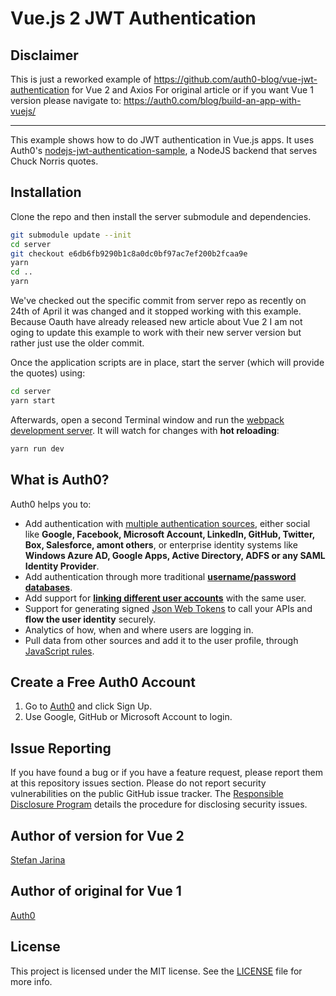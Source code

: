 # Vue.js 2 JWT Authentication

## Disclaimer
This is just a reworked example of https://github.com/auth0-blog/vue-jwt-authentication for Vue 2 and Axios
For original article or if you want Vue 1 version please navigate to: https://auth0.com/blog/build-an-app-with-vuejs/

-----

This example shows how to do JWT authentication in Vue.js apps. It uses Auth0's [nodejs-jwt-authentication-sample](https://github.com/auth0/nodejs-jwt-authentication-sample), a NodeJS backend that serves Chuck Norris quotes.

## Installation

Clone the repo and then install the server submodule and dependencies.

```bash
git submodule update --init
cd server
git checkout e6db6fb9290b1c8a0dc0bf97ac7ef200b2fcaa9e
yarn
cd ..
yarn
```
We've checked out the specific commit from server repo as recently on 24th of April it was changed and it stopped working with this example. Because Oauth have already released new article about Vue 2 I am not oging to update this example to work with their new server version but rather just use the older commit.

Once the application scripts are in place, start the server (which will provide the quotes) using:

```bash
cd server
yarn start
```

Afterwards, open a second Terminal window and run the [webpack development server](http://webpack.github.io/docs/webpack-dev-server.html). It will watch for changes with **hot reloading**:

```bash
yarn run dev
```

## What is Auth0?

Auth0 helps you to:

* Add authentication with [multiple authentication sources](https://docs.auth0.com/identityproviders), either social like **Google, Facebook, Microsoft Account, LinkedIn, GitHub, Twitter, Box, Salesforce, amont others**, or enterprise identity systems like **Windows Azure AD, Google Apps, Active Directory, ADFS or any SAML Identity Provider**.
* Add authentication through more traditional **[username/password databases](https://docs.auth0.com/mysql-connection-tutorial)**.
* Add support for **[linking different user accounts](https://docs.auth0.com/link-accounts)** with the same user.
* Support for generating signed [Json Web Tokens](https://docs.auth0.com/jwt) to call your APIs and **flow the user identity** securely.
* Analytics of how, when and where users are logging in.
* Pull data from other sources and add it to the user profile, through [JavaScript rules](https://docs.auth0.com/rules).

## Create a Free Auth0 Account

1. Go to [Auth0](https://auth0.com) and click Sign Up.
2. Use Google, GitHub or Microsoft Account to login.

## Issue Reporting

If you have found a bug or if you have a feature request, please report them at this repository issues section. Please do not report security vulnerabilities on the public GitHub issue tracker. The [Responsible Disclosure Program](https://auth0.com/whitehat) details the procedure for disclosing security issues.

## Author of version for Vue 2
[Stefan Jarina](jarina.cz)

## Author of original for Vue 1

[Auth0](auth0.com)

## License

This project is licensed under the MIT license. See the [LICENSE](LICENSE) file for more info.
